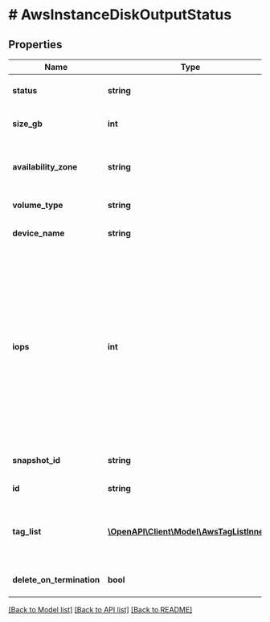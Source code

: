 # # AwsInstanceDiskOutputStatus

## Properties

Name | Type | Description | Notes
------------ | ------------- | ------------- | -------------
**status** | **string** | The status of the Volume. | [optional]
**size_gb** | **int** | Size of volumes in GB. | [optional]
**availability_zone** | **string** | The zone on which the EBS volume is created | [optional]
**volume_type** | **string** | Type of the Volume. | [optional]
**device_name** | **string** | Device name e.g. /dev/sdb | [optional]
**iops** | **int** | The requested number of I/O operations per second that the volume can support for provisioned IOPS (SSD) volumes (io1). Minimum &#x3D; 100 IOPS and Maximum &#x3D; 20000 IOPS. | [optional]
**snapshot_id** | **string** | AWS snapshot ID. | [optional]
**id** | **string** | AWS ID of the volume. | [optional]
**tag_list** | [**\OpenAPI\Client\Model\AwsTagListInner[]**](AwsTagListInner.md) | The AWS Tags associated with any AWS resource | [optional]
**delete_on_termination** | **bool** | Status of delete on termination. | [optional]

[[Back to Model list]](../../README.md#models) [[Back to API list]](../../README.md#endpoints) [[Back to README]](../../README.md)

